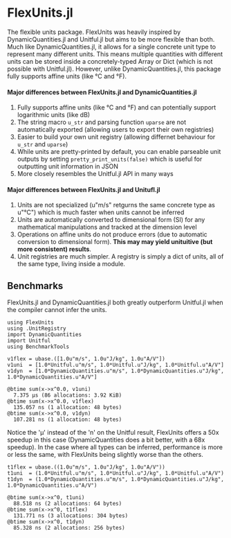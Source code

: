 # FlexUnits.jl
The flexible units package. FlexUnits was heavily inspired by DynamicQuantities.jl and Unitful.jl but aims to be more flexible than both. Much like DynamicQuantities.jl, it allows for a single concrete unit type to represent many different units. This means multiple quantities with different units can be stored inside a concretely-typed Array or Dict (which is not possible with Unitful.jl). However, unlike DynamicQuantities.jl, this package fully supports affine units (like °C and °F).

#### Major differences between FlexUnits.jl and DynamicQuantities.jl
1. Fully supports affine units (like °C and °F) and can potentially support logarithmic units (like dB)
2. The string macro `u_str` and parsing function `uparse` are not automatically exported (allowing users to export their own registries)
3. Easier to build your own unit registry (allowing differnet behaviour for `u_str` and `uparse`)
4. While units are pretty-printed by default, you can enable parseable unit outputs by setting `pretty_print_units(false)` which is useful for outputting unit information in JSON
5. More closely resembles the Unitful.jl API in many ways

#### Major differences between FlexUnits.jl and Unitufl.jl
1. Units are not specialized (u"m/s" retgurns the same concrete type as u"°C") which is much faster when units cannot be inferred
2. Units are automatically converted to dimensional form (SI) for any mathematical manipulations and tracked at the dimension level
3. Operations on affine units do not produce errors (due to automatic conversion to dimensional form). **This may may yield unituitive (but more consistent) results**.
4. Unit registries are much simpler. A registry is simply a dict of units, all of the same type, living inside a module.

## Benchmarks
FlexUnits.jl and DynamicQuantities.jl both greatly outperform Unitful.jl when the compiler cannot infer the units.
```
using FlexUnits
using .UnitRegistry
import DynamicQuantities
import Unitful
using BenchmarkTools

v1flex = ubase.([1.0u"m/s", 1.0u"J/kg", 1.0u"A/V"])
v1uni  = [1.0*Unitful.u"m/s", 1.0*Unitful.u"J/kg", 1.0*Unitful.u"A/V"]
v1dyn  = [1.0*DynamicQuantities.u"m/s", 1.0*DynamicQuantities.u"J/kg", 1.0*DynamicQuantities.u"A/V"]

@btime sum(x->x^0.0, v1uni)
  7.375 μs (86 allocations: 3.92 KiB)
@btime sum(x->x^0.0, v1flex)
  135.057 ns (1 allocation: 48 bytes)
@btime sum(x->x^0.0, v1dyn)
  107.281 ns (1 allocation: 48 bytes)
```
Notice the 'μ' instead of the 'n' on the Unitful result, FlexUnits offers a 50x speedup in this case (DynamicQuantities does a bit better, with a 68x speedup). In the case where all types can be inferred, performance is more or less the same, with FlexUnits being slightly worse than the others.
```
t1flex = ubase.((1.0u"m/s", 1.0u"J/kg", 1.0u"A/V"))
t1uni  = (1.0*Unitful.u"m/s", 1.0*Unitful.u"J/kg", 1.0*Unitful.u"A/V")
t1dyn  = (1.0*DynamicQuantities.u"m/s", 1.0*DynamicQuantities.u"J/kg", 1.0*DynamicQuantities.u"A/V")

@btime sum(x->x^0, t1uni)
  88.518 ns (2 allocations: 64 bytes)
@btime sum(x->x^0, t1flex)
  131.771 ns (3 allocations: 304 bytes)
@btime sum(x->x^0, t1dyn)
  85.328 ns (2 allocations: 256 bytes)
```
